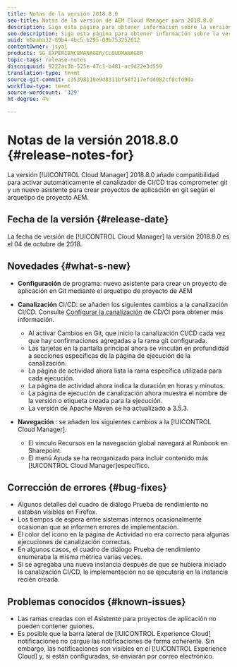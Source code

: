 ```yaml
---
title: Notas de la versión 2018.8.0
seo-title: Notas de la versión de AEM Cloud Manager para 2018.8.0
description: Siga esta página para obtener información sobre la versión 2018.8.0 de Cloud Manager.
seo-description: Siga esta página para obtener información sobre la versión 2018.8.0 de AEM Cloud Manager.
uuid: e8aaba32-89b4-4bc5-b295-09b753252612
contentOwner: jsyal
products: SG_EXPERIENCEMANAGER/CLOUDMANAGER
topic-tags: release-notes
discoiquuid: 9222ac3b-525e-47c1-b481-ac9d22e3d559
translation-type: tm+mt
source-git-commit: c35398110e9d8311bf58f217efdd082cf0cfd90a
workflow-type: tm+mt
source-wordcount: '329'
ht-degree: 4%

---
```



# Notas de la versión 2018.8.0 {#release-notes-for}

La versión [!UICONTROL Cloud Manager] 2018.8.0 añade compatibilidad para activar automáticamente el canalizador de CI/CD tras comprometer git y un nuevo asistente para crear proyectos de aplicación en git según el arquetipo de proyecto AEM.

## Fecha de la versión {#release-date}

La fecha de versión de [!UICONTROL Cloud Manager] la versión 2018.8.0 es el 04 de octubre de 2018.

## Novedades {#what-s-new}

* **Configuración** de programa: nuevo asistente para crear un proyecto de aplicación en Git mediante el arquetipo de proyecto de AEM

* **Canalización** CI/CD: se añaden los siguientes cambios a la canalización CI/CD. Consulte [Configurar la canalización](configuring-pipeline.md) de CD/CI para obtener más información.

   * Al activar Cambios en Git, que inicio la canalización CI/CD cada vez que hay confirmaciones agregadas a la rama git configurada.
   * Las tarjetas en la pantalla principal ahora se vinculan en profundidad a secciones específicas de la página de ejecución de la canalización.
   * La página de actividad ahora lista la rama específica utilizada para cada ejecución.
   * La página de actividad ahora indica la duración en horas y minutos.
   * La página de ejecución de canalización ahora muestra el nombre de la versión o etiqueta creada para la ejecución.
   * La versión de Apache Maven se ha actualizado a 3.5.3.

* **Navegación** : se añaden los siguientes cambios a la [!UICONTROL Cloud Manager].

   * El vínculo Recursos en la navegación global navegará al Runbook en Sharepoint.
   * El menú Ayuda se ha reorganizado para incluir contenido más [!UICONTROL Cloud Manager]específico.

## Corrección de errores {#bug-fixes}

* Algunos detalles del cuadro de diálogo Prueba de rendimiento no estaban visibles en Firefox.
* Los tiempos de espera entre sistemas internos ocasionalmente ocasionan que se informen errores de implementación.
* El color del icono en la página de Actividad no era correcto para algunas ejecuciones de canalización correctas.
* En algunos casos, el cuadro de diálogo Prueba de rendimiento enumeraba la misma métrica varias veces.
* Si se agregaba una nueva instancia después de que se hubiera iniciado la canalización CI/CD, la implementación no se ejecutaría en la instancia recién creada.

## Problemas conocidos {#known-issues}

* Las ramas creadas con el Asistente para proyectos de aplicación no pueden contener guiones.
* Es posible que la barra lateral de [!UICONTROL Experience Cloud] notificaciones no cargue las notificaciones de forma coherente. Sin embargo, las notificaciones son visibles en el [!UICONTROL Experience Cloud] y, si están configuradas, se enviarán por correo electrónico.

